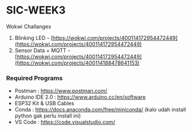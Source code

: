 # SIC-WEEK3

Wokwi Challanges
1. Blinking LED - [https://wokwi.com/projects/400114172954472449](https://wokwi.com/projects/400114172954472449)
2. Sensor Data + MQTT - [https://wokwi.com/projects/400114172954472449](https://wokwi.com/projects/400114188478641153)


### Required Programs

- Postman : https://www.postman.com/
- ⁠Arduino IDE 2.0 : https://www.arduino.cc/en/software
- ⁠ESP32 Kit & USB Cables 
- Conda : https://docs.anaconda.com/free/miniconda/ (kalo udah install python gak perlu install ini)
- ⁠VS Code : https://code.visualstudio.com/ 
